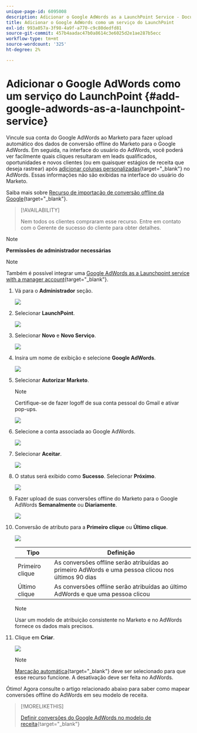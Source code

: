 ```yaml
---
unique-page-id: 6095008
description: Adicionar o Google AdWords as a LaunchPoint Service - Documentos da Marketo - Documentação do produto
title: Adicionar o Google AdWords como um serviço do LaunchPoint
exl-id: 993a057a-3f98-4a9f-a770-c9c80dedfd81
source-git-commit: 457b4aadac47b0a8614c3e6025d2e1ae287b5ecc
workflow-type: tm+mt
source-wordcount: '325'
ht-degree: 2%

---
```


# Adicionar o Google AdWords como um serviço do LaunchPoint {#add-google-adwords-as-a-launchpoint-service}

Vincule sua conta do Google AdWords ao Marketo para fazer upload automático dos dados de conversão offline do Marketo para o Google AdWords. Em seguida, na interface do usuário do AdWords, você poderá ver facilmente quais cliques resultaram em leads qualificados, oportunidades e novos clientes (ou em quaisquer estágios de receita que deseja rastrear) após [adicionar colunas personalizadas](https://support.google.com/adwords/answer/3073556){target=&quot;_blank&quot;} no AdWords. Essas informações não são exibidas na interface do usuário do Marketo.

Saiba mais sobre [Recurso de importação de conversão offline da Google](https://support.google.com/adwords/answer/2998031?hl=en){target=&quot;_blank&quot;}.

>[!AVAILABILITY]
>
>Nem todos os clientes compraram esse recurso. Entre em contato com o Gerente de sucesso do cliente para obter detalhes.

>[!NOTE]
>
>**Permissões de administrador necessárias**

>[!NOTE]
>
>Também é possível integrar uma [Google AdWords as a Launchpoint service with a manager account](/help/marketo/product-docs/administration/additional-integrations/add-google-adwords-as-a-launchpoint-service-with-a-manager-account.md){target=&quot;_blank&quot;}.

1. Vá para o **Administrador** seção.

   ![](assets/add-google-adwords-as-a-launchpoint-service-1.png)

1. Selecionar **LaunchPoint**.

   ![](assets/add-google-adwords-as-a-launchpoint-service-2.png)

1. Selecionar **Novo** e **Novo Serviço**.

   ![](assets/add-google-adwords-as-a-launchpoint-service-3.png)

1. Insira um nome de exibição e selecione **Google AdWords**.

   ![](assets/add-google-adwords-as-a-launchpoint-service-4.png)

1. Selecionar **Autorizar Marketo**.

   >[!NOTE]
   >
   >Certifique-se de fazer logoff de sua conta pessoal do Gmail e ativar pop-ups.

   ![](assets/add-google-adwords-as-a-launchpoint-service-5.png)

1. Selecione a conta associada ao Google AdWords.

   ![](assets/add-google-adwords-as-a-launchpoint-service-6.png)

1. Selecionar **Aceitar**.

   ![](assets/add-google-adwords-as-a-launchpoint-service-7.png)

1. O status será exibido como **Sucesso**. Selecionar **Próximo**.

   ![](assets/add-google-adwords-as-a-launchpoint-service-8.png)

1. Fazer upload de suas conversões offline do Marketo para o Google AdWords **Semanalmente** ou **Diariamente**.

   ![](assets/add-google-adwords-as-a-launchpoint-service-9.png)

1. Conversão de atributo para a **Primeiro clique** ou **Último clique**.

   ![](assets/add-google-adwords-as-a-launchpoint-service-10.png)

   | Tipo | Definição |
   |---|---|
   | Primeiro clique | As conversões offline serão atribuídas ao primeiro AdWords e uma pessoa clicou nos últimos 90 dias |
   | Último clique | As conversões offline serão atribuídas ao último AdWords e que uma pessoa clicou |

   >[!NOTE]
   >
   >Usar um modelo de atribuição consistente no Marketo e no AdWords fornece os dados mais precisos.

1. Clique em **Criar**.

   ![](assets/add-google-adwords-as-a-launchpoint-service-11.png)

   >[!NOTE]
   >
   >[Marcação automática](https://support.google.com/adwords/answer/1752125?hl=en){target=&quot;_blank&quot;} deve ser selecionado para que esse recurso funcione. A desativação deve ser feita no AdWords.

Ótimo! Agora consulte o artigo relacionado abaixo para saber como mapear conversões offline do AdWords em seu modelo de receita.

>[!MORELIKETHIS]
>
>[Definir conversões do Google AdWords no modelo de receita](/help/marketo/product-docs/reporting/revenue-cycle-analytics/revenue-cycle-models/set-google-adwords-conversions-in-the-revenue-model.md){target=&quot;_blank&quot;}
